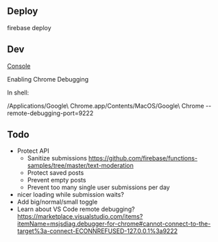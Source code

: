 ## Deploy

firebase deploy

## Dev

[Console](https://console.firebase.google.com/project/walloftext-78632/database/firestore/data~2Fentries~2F0vbSSAntimHktpUwMct7Ï)

Enabling Chrome Debugging

In shell:

/Applications/Google\ Chrome.app/Contents/MacOS/Google\ Chrome --remote-debugging-port=9222



## Todo

- Protect API
    - Sanitize submissions https://github.com/firebase/functions-samples/tree/master/text-moderation
    - Protect saved posts
    - Prevent empty posts
    - Prevent too many single user submissions per day
- nicer loading while submission waits?
- Add big/normal/small toggle
- Learn about VS Code remote debugging? 
https://marketplace.visualstudio.com/items?itemName=msjsdiag.debugger-for-chrome#cannot-connect-to-the-target%3a-connect-ECONNREFUSED-127.0.0.1%3a9222